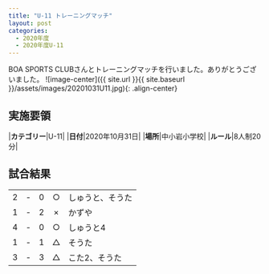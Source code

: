 ```yaml
---
title: "U-11 トレーニングマッチ"
layout: post
categories:
  - 2020年度
  - 2020年度U-11
---
```


BOA SPORTS CLUBさんとトレーニングマッチを行いました。ありがとうございました。
![image-center]({{ site.url }}{{ site.baseurl }}/assets/images/20201031U11.jpg){: .align-center}

## 実施要領

|**カテゴリー**|U-11|
|**日付**|2020年10月31日|
|**場所**|中小岩小学校|
|**ルール**|8人制20分|


## 試合結果

|    |   |    |         |    |
|:--:|:-:|:--:|:--:|:--------|
|    2| - |   0|○|しゅうと、そうた|
|    1| - |   2|×|かずや|
|    4| - |   0|○|しゅうと4|
|    1| - |   1|△|そうた|
|    3| - |   3|△|こた2、そうた|
